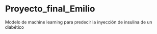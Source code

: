 # Proyecto_final_Emilio
Modelo de machine learning para predecir la inyección de insulina de un diabético
